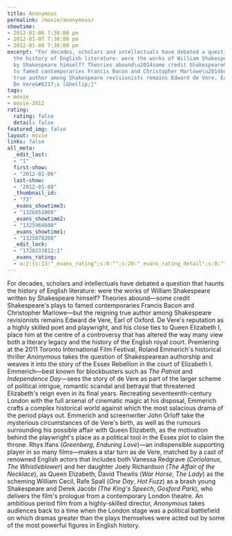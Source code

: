 ```yaml
---
title: Anonymous
permalink: /movie/anonymous/
showtime:
- 2012-01-06 7:30:00 pm
- 2012-01-07 7:30:00 pm
- 2012-01-08 7:30:00 pm
excerpt: "For decades, scholars and intellectuals have debated a question that haunts
  the history of English literature: were the works of William Shakespeare written
  by Shakespeare himself? Theories abound\u2014some credit Shakespeare&#8217;s plays
  to famed contemporaries Francis Bacon and Christopher Marlowe\u2014but the reigning
  true author among Shakespeare revisionists remains Edward de Vere, Earl of Oxford.
  De Vere&#8217;s [&hellip;]"
tags:
- movie
- movie-2012
rating:
  rating: false
  detail: false
featured_img: false
layout: movie
links: false
all_meta:
  _edit_last:
  - "1"
  first-show:
  - "2012-01-06"
  last-show:
  - "2012-01-08"
  _thumbnail_id:
  - "73"
  _evans_showtime3:
  - "1326051000"
  _evans_showtime2:
  - "1325964600"
  _evans_showtime1:
  - "1325878200"
  _edit_lock:
  - "1720233812:1"
  _evans_rating:
  - a:2:{s:13:"_evans_rating";s:0:"";s:20:"_evans_rating_detail";s:0:"";}
---
```


For decades, scholars and intellectuals have debated a question that haunts the history of English literature: were the works of William Shakespeare written by Shakespeare himself? Theories abound—some credit Shakespeare's plays to famed contemporaries Francis Bacon and Christopher Marlowe—but the reigning true author among Shakespeare revisionists remains Edward de Vere, Earl of Oxford. De Vere's reputation as a highly skilled poet and playwright, and his close ties to Queen Elizabeth I, place him at the centre of a controversy that has altered the way many view both a literary legacy and the history of the English royal court. Premiering at the 2011 Toronto International Film Festival, Roland Emmerich's historical thriller *Anonymous* takes the question of Shakespearean authorship and weaves it into the story of the Essex Rebellion in the court of Elizabeth I. Emmerich—best known for blockbusters such as *The Patriot* and *Independence Day*—sees the story of de Vere as part of the larger scheme of political intrigue, romantic scandal and betrayal that threatened Elizabeth's reign even in its final years. Recreating seventeenth-century London with the full arsenal of cinematic magic at his disposal, Emmerich crafts a complex historical world against which the most salacious drama of the period plays out. Emmerich and screenwriter John Orloff take the mysterious circumstances of de Vere's birth, as well as the rumours surrounding his possible affair with Queen Elizabeth, as the motivation behind the playwright's place as a political tool in the Essex plot to claim the throne. Rhys Ifans (*Greenberg*, *Enduring Love*)—an indispensible supporting player in so many films—makes a star turn as de Vere, matched by a cast of renowned English actors that includes both Vanessa Redgrave (*Coriolanus*, *The Whistleblower*) and her daughter Joely Richardson (*The Affair of the Necklace*), as Queen Elizabeth, David Thewlis (*War Horse*, *The Lady*) as the scheming William Cecil, Rafe Spall (*One Day*, *Hot Fuzz*) as a brash young Shakespeare and Derek Jacobi *(The King's Speech*, *Gosford Park*), who delivers the film's prologue from a contemporary London theatre. An ambitious period film from a highly-skilled director, *Anonymous* takes audiences back to a time when the London stage was a political battlefield on which dramas greater than the plays themselves were acted out by some of the most powerful figures in English history.